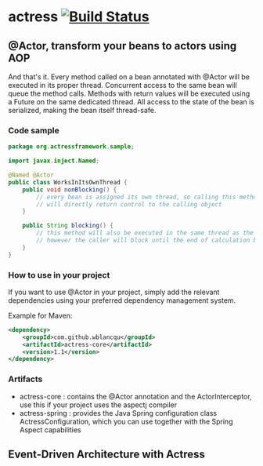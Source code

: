# actress [![Build Status](https://travis-ci.org/wblancqu/actress.svg?branch=master)](https://travis-ci.org/wblancqu/actress)
## @Actor, transform your beans to actors using AOP
And that's it. Every method called on a bean annotated with @Actor will be executed in its proper thread. Concurrent access to the same bean will queue the method calls. Methods with return values will be executed using a Future on the same dedicated thread. All access to the state of the bean is serialized, making the bean itself thread-safe.

### Code sample
```java
package org.actressframework.sample;

import javax.inject.Named;

@Named @Actor
public class WorksInItsOwnThread {
    public void nonBlocking() {
        // every bean is assigned its own thread, so calling this method externally
        // will directly return control to the calling object
    }

    public String blocking() {
        // this method will also be executed in the same thread as the one above,
        // however the caller will block until the end of calculation because of the return value
    }
}
```

### How to use in your project
If you want to use @Actor in your project, simply add the relevant dependencies using your preferred dependency management system.

Example for Maven:
```xml
<dependency>
    <groupId>com.github.wblancqu</groupId>
    <artifactId>actress-core</artifactId>
    <version>1.1</version>
</dependency>
```

### Artifacts
* actress-core : contains the @Actor annotation and the ActorInterceptor, use this if your project uses the aspectj compiler
* actress-spring : provides the Java Spring configuration class ActressConfiguration, which you can use together with the Spring Aspect capabilities

## Event-Driven Architecture with Actress
